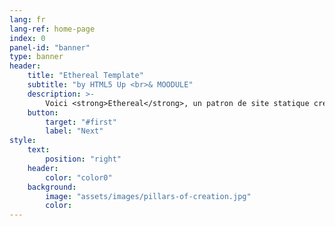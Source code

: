 ```yaml
---
lang: fr
lang-ref: home-page
index: 0
panel-id: "banner"
type: banner
header:
    title: "Ethereal Template"
    subtitle: "by HTML5 Up <br>& MOODULE"
    description: >-
        Voici <strong>Ethereal</strong>, un patron de site statique créé par AJ pour <a href='https://html5up.net'>HTML5 UP</a> et augmenté avec des fonctionnalités Jekyll par <a href='https://moodule.github.io'>MOODULE</a>.<br/><br/>Il est totalement "responsive", composé en HTML5 et CSS3, et diffusé librement sous la license Creative Commons.<br/><br/>J'espère que ça vous plaît :)
    button:
        target: "#first"
        label: "Next"
style:
    text:
        position: "right"
    header:
        color: "color0"
    background:
        image: "assets/images/pillars-of-creation.jpg"
        color:
---
```

